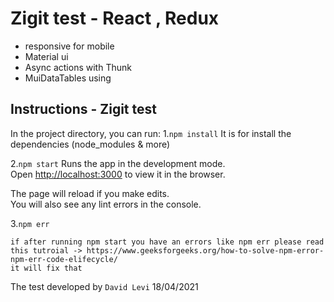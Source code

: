 
# Zigit test - React , Redux
- responsive for mobile
- Material ui
- Async actions with Thunk
- MuiDataTables using

## Instructions - Zigit test


In the project directory, you can run:
1.`npm install`
	It is for install the dependencies (node_modules & more)

2.`npm start`
Runs the app in the development mode.\
Open [http://localhost:3000](http://localhost:3000) to view it in the browser.

The page will reload if you make edits.\
You will also see any lint errors in the console.



3.`npm err `
	
	if after running npm start you have an errors like npm err please read this tutroial -> https://www.geeksforgeeks.org/how-to-solve-npm-error-npm-err-code-elifecycle/
	it will fix that

The test developed by `David Levi`
18/04/2021
